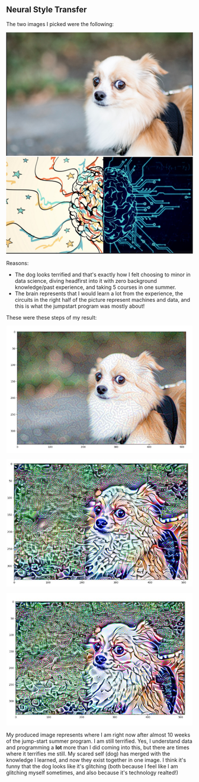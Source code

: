 ## Neural Style Transfer 

The two images I picked were the following:

![img_38.png](img_38.png) ![img_40.png](img_40.png)

Reasons: 
- The dog looks terrified and that's exactly how I felt choosing to minor in data science, diving headfirst into it with zero background knowledge/past experience, and taking 5 courses in one summer.
- The brain represents that I would learn a lot from the experience, the circuits in the right half of the picture represent machines and data, and this is what the jumpstart program was mostly about!

These were these steps of my result:

![img_41.png](img_41.png)

![img_42.png](img_42.png)

![img_43.png](img_43.png)

My produced image represents where I am right now after almost 10 weeks of the jump-start summer program. I am still terrified. Yes, I understand data and programming a **lot** more than I did coming into this, but there are times where it terrifies me still. My scared self (dog) has merged with the knowledge I learned, and now they exist together in one image. I think it's funny that the dog looks like it's glitching (both because I feel like I am glitching myself sometimes, and also because it's technology realted!)

